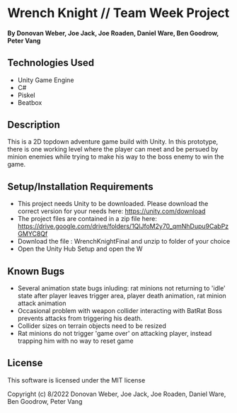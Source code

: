 # Wrench Knight // Team Week Project

#### By Donovan Weber, Joe Jack, Joe Roaden, Daniel Ware, Ben Goodrow, Peter Vang

## Technologies Used
* Unity Game Engine
* C#
* Piskel
* Beatbox

## Description

This is a 2D topdown adventure game build with Unity. In this prototype, there is one working level where the player can meet and be persued by minion enemies while trying to make his way to the boss enemy to win the game.

## Setup/Installation Requirements

* This project needs Unity to be downloaded. Please download the correct version for your needs here: https://unity.com/download
* The project files are contained in a zip file here: https://drive.google.com/drive/folders/1QlJfoM2y70_qmNhDupu9CabPzGMYC8Qf
* Download the file : WrenchKnightFinal and unzip to folder of your choice
* Open the Unity Hub Setup and open the W


## Known Bugs
* Several animation state bugs inluding: rat minions not returning to 'idle' state after player leaves trigger area, player death animation, rat minion attack animation
* Occasional problem with weapon collider interacting with BatRat Boss prevents attacks from triggering his death.
* Collider sizes on terrain objects need to be resized
* Rat minions do not trigger 'game over' on attacking player, instead trapping him with no way to reset game

## License

This software is licensed under the MIT license

Copyright (c) 8/2022 Donovan Weber, Joe Jack, Joe Roaden, Daniel Ware, Ben Goodrow, Peter Vang
